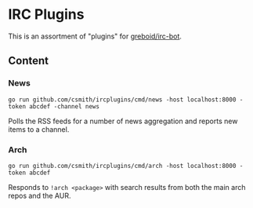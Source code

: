 # IRC Plugins

This is an assortment of "plugins" for [greboid/irc-bot](https://github.com/greboid/irc-bot/).

## Content

### News

    go run github.com/csmith/ircplugins/cmd/news -host localhost:8000 -token abcdef -channel news

Polls the RSS feeds for a number of news aggregation and reports new items to a channel. 

### Arch

    go run github.com/csmith/ircplugins/cmd/arch -host localhost:8000 -token abcdef

Responds to `!arch <package>` with search results from both the main arch repos and the AUR.
